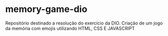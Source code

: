 # memory-game-dio
Repositório destinado a resolução do exercício da DIO. Criação de um jogo da memória com emojis utilizando HTML, CSS E JAVASCRIPT
